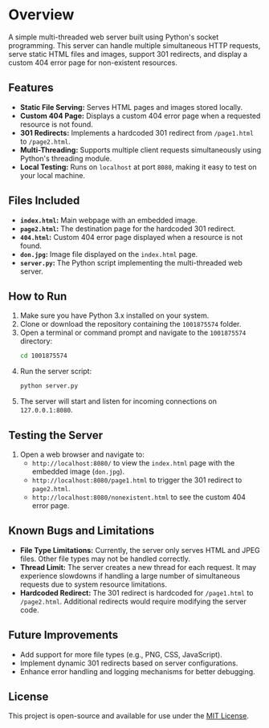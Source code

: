# Overview
A simple multi-threaded web server built using Python's socket programming. This server can handle multiple simultaneous HTTP requests, serve static HTML files and images, support 301 redirects, and display a custom 404 error page for non-existent resources.

## Features
- **Static File Serving:** Serves HTML pages and images stored locally.
- **Custom 404 Page:** Displays a custom 404 error page when a requested resource is not found.
- **301 Redirects:** Implements a hardcoded 301 redirect from `/page1.html` to `/page2.html`.
- **Multi-Threading:** Supports multiple client requests simultaneously using Python's threading module.
- **Local Testing:** Runs on `localhost` at port `8080`, making it easy to test on your local machine.

## Files Included
- **`index.html`:** Main webpage with an embedded image.
- **`page2.html`:** The destination page for the hardcoded 301 redirect.
- **`404.html`:** Custom 404 error page displayed when a resource is not found.
- **`don.jpg`:** Image file displayed on the `index.html` page.
- **`server.py`:** The Python script implementing the multi-threaded web server.

## How to Run
1. Make sure you have Python 3.x installed on your system.
2. Clone or download the repository containing the `1001875574` folder.
3. Open a terminal or command prompt and navigate to the `1001875574` directory:
    ```bash
    cd 1001875574
    ```
4. Run the server script:
    ```bash
    python server.py
    ```
5. The server will start and listen for incoming connections on `127.0.0.1:8080`.

## Testing the Server
1. Open a web browser and navigate to:
    - `http://localhost:8080/` to view the `index.html` page with the embedded image (`don.jpg`).
    - `http://localhost:8080/page1.html` to trigger the 301 redirect to `page2.html`.
    - `http://localhost:8080/nonexistent.html` to see the custom 404 error page.

## Known Bugs and Limitations
- **File Type Limitations:** Currently, the server only serves HTML and JPEG files. Other file types may not be handled correctly.
- **Thread Limit:** The server creates a new thread for each request. It may experience slowdowns if handling a large number of simultaneous requests due to system resource limitations.
- **Hardcoded Redirect:** The 301 redirect is hardcoded for `/page1.html` to `/page2.html`. Additional redirects would require modifying the server code.

## Future Improvements
- Add support for more file types (e.g., PNG, CSS, JavaScript).
- Implement dynamic 301 redirects based on server configurations.
- Enhance error handling and logging mechanisms for better debugging.

## License
This project is open-source and available for use under the [MIT License](LICENSE).

